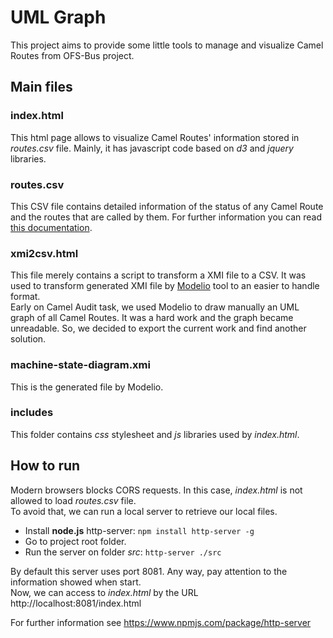 # UML Graph
This project aims to provide some little tools to manage and visualize Camel Routes from OFS-Bus project.

## Main files

### index.html
This html page allows to visualize Camel Routes' information stored in _routes.csv_ file.
Mainly, it has javascript code based on _d3_ and _jquery_ libraries.

### routes.csv
This CSV file contains detailed information of the status of any Camel Route and the routes that are called by them.
For further information you can read [this documentation](https://confluence.seb.com/display/DW/Camel+Audit).

### xmi2csv.html
This file merely contains a script to transform a XMI file to a CSV. It was used to transform generated XMI file by
[Modelio](https://www.modelio.org/) tool to an easier to handle format.  
Early on Camel Audit task, we used Modelio to draw manually an UML graph of all Camel Routes. It was a hard work and
the graph became unreadable. So, we decided to export the current work and find another solution.

### machine-state-diagram.xmi
This is the generated file by Modelio.

### includes
This folder contains _css_ stylesheet and _js_ libraries used by _index.html_.

## How to run
Modern browsers blocks CORS requests. In this case, _index.html_ is not allowed to load _routes.csv_ file.  
To avoid that, we can run a local server to retrieve our local files.

* Install **node.js** http-server: `npm install http-server -g`
* Go to project root folder.
* Run the server on folder _src_: `http-server ./src`

By default this server uses port 8081. Any way, pay attention to the information showed when start.  
Now, we can access to _index.html_ by the URL http://localhost:8081/index.html

For further information see https://www.npmjs.com/package/http-server
